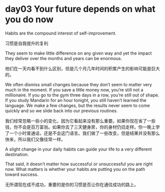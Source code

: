 # day03 Your future depends on what you do now


Habits are the compound interest of self-improvement.

习惯是自我提升的复利


They seem to make little difference on any given way and yet the impact they deliver over the months and years can be enormous.

他们在一天内看不到什么区别，但是几个月几年时间的积累产生的影响可能是巨大的。


We often dismiss small changes because they don’t seem to matter very much in the moment. If you save a little money now, you’re still not a millionaire. If you go to the gym three days in a row, you’re still out of shape. If you study Mandarin for an hour tonight, you still haven’t learned the language. We make a few changes, but the results never seem to come quickly and so we slide back into our previous routines.

我们经常忽略一些小的变化，因为它看起来没有那么重要。如果你现在省了一些钱，你不会是百万富翁。如果你去了三天健身房，你的身材仍旧走样。你一晚上学了一个小时普通话，还是不会这门语言。我们做了一些改变，但是结果并没有那么快来，所以我们又像往常一样。


A slight change in your daily habits can guide your life to a very different destination.


That said, it doesn’t matter how successful or unsuccessful you are right now. What matters is whether your habits are putting you on the path toward success.

无所谓现在成不成功，重要的是你的习惯是否让你在通往成功的路上。
